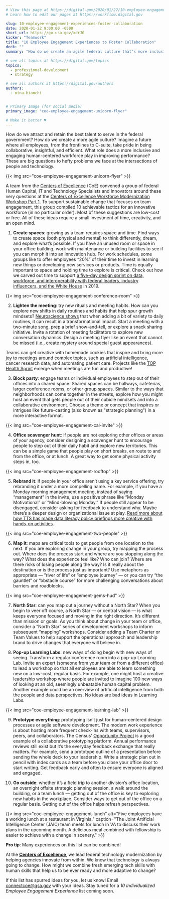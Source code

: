 ```yaml
---
# View this page at https://digital.gov/2020/01/22/10-employee-engagement-experiences-foster-collaboration
# Learn how to edit our pages at https://workflow.digital.gov

slug: 10-employee-engagement-experiences-foster-collaboration
date: 2020-01-22 9:00:00 -0500
short_url: https://go.usa.gov/xdrJG
kicker: "Teamwork"
title: "10 Employee Engagement Experiences to Foster Collaboration"
deck: ""
summary: "How do we create an agile federal culture that’s more inclusive, insightful, and efficient? Explore 10 teamwork engagement experiences with your agency to foster collaboration."

# see all topics at https://digital.gov/topics
topics:
  - professional-development
  - strategy

# see all authors at https://digital.gov/authors
authors:
  - nina-bianchi


# Primary Image (for social media)
primary_image: "coe-employee-engagement-unicorn-flyer"

# Make it better ♥
---
```



How do we attract and retain the best talent to serve in the federal government? How do we create a more agile culture? Imagine a future where all employees, from the frontlines to C-suite, take pride in being collaborative, insightful, and efficient. What role does a more inclusive and engaging human-centered workforce play in improving performance? These are big questions to hefty problems we face at the intersections of people and technology.

{{< img src="coe-employee-engagement-unicorn-flyer" >}}

A team from the [Centers of Excellence](https://coe.gsa.gov/) (CoE) convened a group of federal Human Capital, IT and Technology Specialists and Innovators around these very questions at the [Centers of Excellence Workforce Modernization Workshop Part 1](https://digital.gov/event/2019/11/18/workforce-modernization-workshop-part-1-attract-retain-best-talent-better-serve-our-citizens/). To support sustainable change that focuses on team engagement, this group compiled 10 achievable tactics for an innovative workforce (in no particular order). Most of these suggestions are low-cost or free. All of these ideas require a small investment of time, creativity, and an open mind.

1) **Create spaces**: growing as a team requires space and time. Find ways to create space (both physical and mental) to think differently, dream, and explore what’s possible. If you have an unused room or space in your office building, work with maintenance or building facilities to see if you can morph it into an innovation hub. For work schedules, some groups like to offer employees “20%” of their time to invest in learning new things or developing new services or products. Time is equally important to space and holding time to explore is critical. Check out how we carved out time to support [a five-day design sprint on data, workforce, and interoperability with federal leaders, industry influencers, and the White House](https://digital.gov/2019/08/05/a-successful-vibrant-productive-career-for-federal-employees/) in 2019.

{{< img src="coe-employee-engagement-conference-room" >}}

2) **Lighten the meeting**: try new rituals and meeting habits. How can you explore new shifts in daily routines and habits that help spur growth mindsets? [Neuroscience shows](http://news.mit.edu/2012/understanding-how-brains-control-our-habits-1029) that when adding a bit of variety to daily routines, it can result in a transformational impact. Start a meeting with a two-minute song, prep a brief show-and-tell, or explore a snack sharing initiative. Invite a rotation of meeting facilitators to explore new conversation dynamics. Design a meeting flyer like an event that cannot be missed (i.e., create mystery around special guest appearances).

Teams can get creative with homemade cookies that inspire and bring more joy to meetings around complex topics, such as artificial intelligence, cancer research data, and automating patient care. Projects like the [TOP Health Sprint](https://www.hhs.gov/cto/blog/2018/09/21/announcing-a-top-tech-sprint-for-health-innovation-join-us.html) emerge when meetings are fun and productive!

3) **Block party**: engage teams or individual employees to step out of their offices into a shared space. Shared spaces can be hallways, cafeterias, larger conference rooms, or other group spaces. Similar to the ways that neighborhoods can come together in the streets, explore how you might host an event that gets people out of their cubicle mindsets and into a collaborative environment. Choose a theme or concept that inspires or intrigues like future-casting (also known as "strategic planning") in a more interactive format.

{{< img src="coe-employee-engagement-cal-invite" >}}

4) **Office scavenger hunt**: if people are not exploring other offices or areas of your agency, consider designing a scavenger hunt to encourage people to step out of their daily habit and explore new territories. This can be a simple game that people play on short breaks, en route to and from the office, or at lunch. A great way to get some physical activity steps in, too.

{{< img src="coe-employee-engagement-rooftop" >}}

5) **Rebrand it**: if people in your office aren’t using a key service offering, try rebranding it under a more compelling name. For example, if you have a Monday morning management meeting, instead of saying “management” in the invite, use a positive phrase like “Monday Motivational” or “Mind-blowing Monday.” If people still appear to be disengaged, consider asking for feedback to understand why. Maybe there’s a deeper design or organizational issue at play. [Read more about how TTS has made data literacy policy briefings more creative with hands-on activities](https://digital.gov/2019/08/21/prototyping-engagement-workshops/).

{{< img src="coe-employee-engagement-two-people" >}}

6) **Map it**: maps are critical tools to get people from one location to the next. If you are exploring change in your group, try mapping the process out. Where does the process start and where are you stopping along the way? What does the experience feel like? Who can join? Where are there risks of losing people along the way? Is it really about the destination or is the process just as important? Use metaphors as appropriate — ”river of life” or “employee journey” — or you can try “the gauntlet” or “obstacle course” for more challenging conversations about barriers and roadblocks.

{{< img src="coe-employee-engagement-gems-hud" >}}

7) **North Star**: can you map out a journey without a North Star? When you begin to veer off course, a North Star — or central vision — is what keeps everyone focused and moving in the right direction. It’s different than mission or goals. As you think about change in your team or office, consider a “North Star” series of development workshops to inform subsequent “mapping” workshops. Consider adding a Team Charter or Team Values to help support the operational approach and leadership brand to drive changes that everyone will believe in.

8) **Pop-up Learning Labs**: new ways of doing begin with new ways of seeing. Transform a regular conference room into a pop-up Learning Lab. Invite an expert (someone from your team or from a different office) to lead a workshop so that all employees are able to learn something new on a low-cost, regular basis. For example, one might host a creative leadership workshop where people are invited to imagine 100 new ways of looking at an old, seemingly unbeatable human capital problem. Another example could be an overview of artificial intelligence from both the people and data perspectives. No ideas are bad ideas in Learning Labs.

{{< img src="coe-employee-engagement-learning-lab" >}}

9) **Prototype everything**: prototyping isn’t just for human-centered design processes or agile software development. The modern work experience is about hosting more frequent check-ins with teams, supervisors, peers, and collaborators. The Census' [Opportunity Project](https://opportunity.census.gov/) is a good example of a collaborative prototyping platform. Annual performance reviews still exist but it’s the everyday feedback exchange that really matters. For example, send a prototype outline of a presentation before sending the whole deck to your leadership. Write a strategic plan out in pencil with index cards as a team before you close your office door to start writing. Get feedback early and often to ensure everyone is aligned and engaged.

10) **Go outside**: whether it’s a field trip to another division’s office location, an overnight offsite strategic planning session, a walk around the building, or a team lunch — getting out of the office is key to exploring new habits in the workplace. Consider ways to get out of the office on a regular basis. Getting out of the office helps refresh perspectives.

{{< img src="coe-employee-engagement-lunch" alt="Five employees have a working lunch at a restaurant in Virginia." caption="The Joint Artificial Intelligence Center (JAIC) team meets for lunch in VA to discuss their work plans in the upcoming month. A delicious meal combined with fellowship is easier to achieve with a change in scenery." >}}

**Pro tip**: Many experiences on this list can be combined!

At the [**Centers of Excellence**](https://coe.gsa.gov/), we lead federal technology modernization by helping agencies innovate from within. We know that technology is always going to change. How might we combine fresh emerging tech skills with human skills that help us to be ever ready and more adaptive to change?

If this list has spurred ideas for you, let us know! Email [connectcoe@gsa.gov](mailto:connectcoe@gsa.gov) with your ideas. Stay tuned for a _10 Individualized Employee Engagement Experience_ list coming soon.
